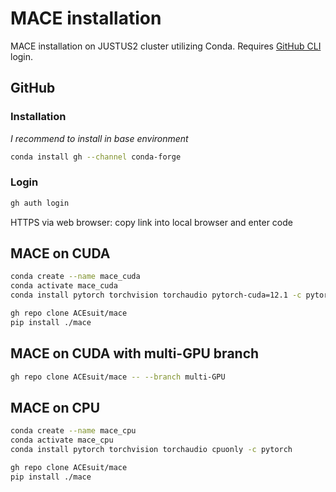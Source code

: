# MACE installation

MACE installation on JUSTUS2 cluster utilizing Conda. Requires [GitHub CLI](https://cli.github.com) login.

## GitHub 
### Installation
*I recommend to install in base environment*
```bash
conda install gh --channel conda-forge
```

### Login
```bash
gh auth login
```
HTTPS via web browser: copy link into local browser and enter code

## MACE on CUDA
```bash
conda create --name mace_cuda
conda activate mace_cuda
conda install pytorch torchvision torchaudio pytorch-cuda=12.1 -c pytorch -c nvidia

gh repo clone ACEsuit/mace
pip install ./mace
```

## MACE on CUDA with multi-GPU branch
```bash
gh repo clone ACEsuit/mace -- --branch multi-GPU
```

## MACE on CPU
```bash
conda create --name mace_cpu
conda activate mace_cpu
conda install pytorch torchvision torchaudio cpuonly -c pytorch

gh repo clone ACEsuit/mace 
pip install ./mace
```